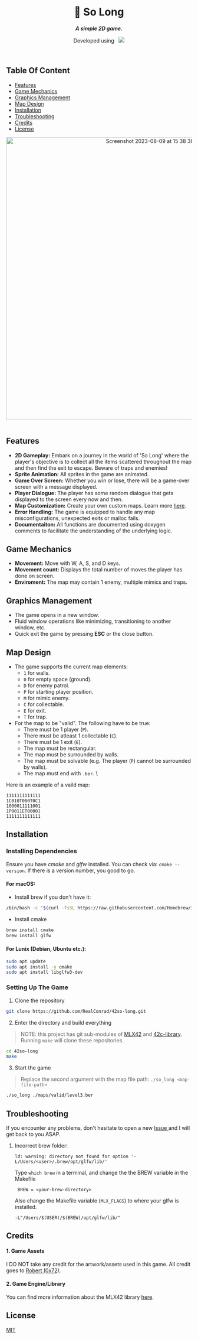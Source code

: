 <div align="center">
  <h1>
    📗 So Long
  </h1>
  <p>
    <b><i>A simple 2D game.</i></b>
  </p>
  <p>
    Developed using&nbsp&nbsp
    <a href="https://skillicons.dev">
      <img src="https://skillicons.dev/icons?i=c,vscode,git" />
    </a>
  </p>
</div>

<br />

## Table Of Content
- [Features](#features)
- [Game Mechanics](#game-mechanics)
- [Graphics Management](#graphics-management)
- [Map Design](#map-design)
- [Installation](#installation)
- [Troubleshooting](#troubleshooting)
- [Credits](#credits)
- [License](#license)

<div align="center">
 <img width="764" alt="Screenshot 2023-08-09 at 15 38 38" src="https://github.com/RealConrad/42so-long/assets/79513076/7c14333d-69e2-4f16-ba79-45ef90ca502c">
</div>
<br />

## Features
- **2D Gameplay:** Embark on a journey in the world of 'So Long' where the player's objective is to collect all the items scattered throughout the map and then find the exit to escape. Beware of traps and enemies!
- **Sprite Animation:** All sprites in the game are animated.
- **Game Over Screen:** Whether you win or lose, there will be a game-over screen with a message displayed.
- **Player Dialogue:** The player has some random dialogue that gets displayed to the screen every now and then. 
- **Map Customization:** Create your own custom maps. Learn more [here](#map-design).
- **Error Handling:** The game is equipped to handle any map misconfigurations, unexpected exits or malloc fails. 
- **Documentaiton:** All functions are documented using doxygen comments to facilitate the understanding of the underlying logic.

## Game Mechanics
- **Movement:** Move with W, A, S, and D keys.
- **Movement count:** Displays the total number of moves the player has done on screen.
- **Enviroment:** The map may contain 1 enemy, multiple mimics and traps.

## Graphics Management
- The game opens in a new window.
- Fluid window operations like minimizing, transitioning to another window, etc.
- Quick exit the game by pressing **ESC** or the close button. 

## Map Design
- The game supports the current map elements:
  - `1` for walls.
  - `0` for empty space (ground).
  - `D` for enemy patrol.
  - `P` for starting player position.
  - `M` for mimic enemy.
  - `C` for collectable.
  - `E` for exit.
  - `T` for trap.
- For the map to be "valid". The following have to be true:
    - There must be 1 player (`P`).
    - There must be atleast 1 collectable (`C`).
    - There must be 1 exit (`E`).
    - The map must be rectangular.
    - The map must be surrounded by walls.
    - The map must be solvable (e.g. The player (`P`) cannot be surrounded by walls).
    - The map must end with `.ber`. \

Here is an example of a vaild map:
```
1111111111111
1C010T000T0C1
1000011111001
1P0011ET00001
1111111111111
```

## Installation
### Installing Dependencies
Ensure you have *cmake* and *glfw* installed. You can check via: `cmake --version`. If there is a version number, you good to go.
**<h4>For macOS:</h4>**
  - Install brew if you don't have it:  
```bash
/bin/bash -c "$(curl -fsSL https://raw.githubusercontent.com/Homebrew/install/HEAD/install.sh)"
```
  - Install cmake
 ```bash
brew install cmake
brew install glfw
```
**<h4>For Lunix (Debian, Ubuntu etc.):</h4>** 
```bash
sudo apt update
sudo apt install -y cmake
sudo apt install libglfw3-dev
```

### Setting Up The Game
1. Clone the repository
```bash
git clone https://github.com/RealConrad/42so-long.git
```
2. Enter the directory and build everything
> NOTE: this project has git sub-modules of [MLX42](https://github.com/codam-coding-college/MLX42.git) and [42c-library](https://github.com/RealConrad/42c-library.git). Running `make` will clone these repositories.
```bash
cd 42so-long
make
```
3. Start the game
> Replace the second argument with the map file path: `./so_long <map-file-path>`
```bash
./so_long ./maps/valid/level3.ber
```

## Troubleshooting
If you encounter any problems, don't hesitate to open a new <a href="https://github.com/RealConrad/42so-long/issues"> Issue </a> and I will get back to you ASAP.
1. Incorrect brew folder:
   ```
   ld: warning: directory not found for option '-L/Users/<user>/.brew/opt/glfw/lib/'
   ```
   Type `which brew` in a terminal, and change the the BREW variable in the Makefile
    ```
     BREW = <your-brew-directory>
    ```
   Also change the Makefile variable (`MLX_FLAGS`) to where your glfw is installed.
     ```
     -L"/Users/$(USER)/$(BREW)/opt/glfw/lib/"
     ```

## Credits
<h4>1. Game Assets</h4>
I DO NOT take any credit for the artwork/assets used in this game. All credit goes to <a href="https://0x72.itch.io/dungeontileset-ii">Robert (0x72)</a>.

<h4>2. Game Engine/Library</h4>
You can find more information about the MLX42 library <a href="https://github.com/codam-coding-college/MLX42/tree/master">here</a>.

## License
[MIT](https://choosealicense.com/licenses/mit/)
